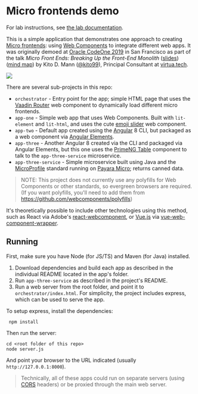 # Micro frontends demo

For lab instructions, see [the lab documentation](lab.adoc).

This is a simple application that demonstrates one approach to creating 
[Micro frontends](https://martinfowler.com/articles/micro-frontends.html): 
using [Web Components](https://developer.mozilla.org/en-US/docs/Web/Web_Components) to integrate different web apps. It was originally 
demoed at [Oracle CodeOne 2019](https://www.oracle.com/code-one/) in San Francisco as part of the talk 
_Micro Front Ends: Breaking Up the Front-End Monolith_ ([slides](https://virtua.tech/slides/micro-frontends)) 
([mind map](https://www.mindmeister.com/1229898832)) by Kito D. Mann ([@kito99](https://twitter.com/kito99)), 
Principal Consultant at [virtua.tech](http://virtua.tech).

![](https://github.com/kito99/micro-frontends-demo/blob/master/microfrontend-demo.gif)

There are several sub-projects in this repo:

* `orchestrator` - Entry point for the app; simple HTML page that uses the [Vaadin Router](https://vaadin.com/router) 
web component to dynamically 
load different micro frontends.
* `app-one` - Simple web app that uses Web Components. Built with `lit-element` and `lit-html`, and uses the cute 
[emoji slider](https://vaadin.com/router) web component.
* `app-two` - Default app created using the [Angular](http://angular.io) 8 CLI, but packaged as a web component via 
[Angular Elements](https://angular.io/guide/elements).
* `app-three` - Another Angular 8 created via the CLI and packaged via Angular Elements, but this one uses the [PrimeNG 
Table](https://www.primefaces.org/primeng/#/table) component to talk to the `app-three-service` microservice.
* `app-three-service` - Simple microservice built using Java and the [MicroProfile](https://microprofile.io/) standard 
running on [Payara Micro](https://www.payara.fish/software/payara-server/payara-micro/); returns canned data.

> NOTE: This project does not currently use any polyfills for Web Components or other standards, so evergreen browsers 
are required. (If you want polyfills, you'll need to add them from https://github.com/webcomponents/polyfills)

It's theoretically possible to include other technologies using this method, such as React via Adobe's 
[react-webcomponent](https://github.com/adobe/react-webcomponent), or [Vue.js](https://vuejs.org/) via 
[vue-web-component-wrapper](https://github.com/vuejs/vue-web-component-wrapper). 

## Running 

First, make sure you have Node (for JS/TS) and Maven (for Java) installed.

1. Download dependencies and build each app as described in the individual README located in the app's folder.
2. Run `app-three-service` as described in the project's README.
3. Run a web server from the root folder, and point it to `orchestrator/index.html`. For simplicity, the project
includes express, which can be used to serve the app.

To setup express, install the dependencies:
    
```
 npm install 
```

Then run the server:

```
cd <root folder of this repo>
node server.js
```
And point your browser to the URL indicated (usually `http://127.0.0.1:8000`).

> Technically, all of these apps could run on separate servers (using  
[CORS](https://developer.mozilla.org/en-US/docs/Web/HTTP/CORS) headers) or be proxied through the main web server.

